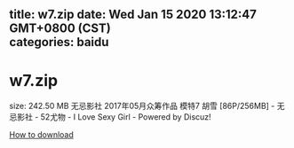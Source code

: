 
title: w7.zip
date: Wed Jan 15 2020 13:12:47 GMT+0800 (CST)    
categories: baidu
---

# w7.zip
size: 242.50 MB
 无忌影社 2017年05月众筹作品 模特7 胡雪 [86P/256MB] - 无忌影社 - 52尤物 - I Love Sexy Girl - Powered by Discuz!
 

[How to download](https://bpcam.bemobtrk.com/go/2ceec3aa-1ca2-46d6-b9ff-aaa5c184517c?jno=66)